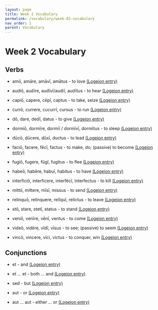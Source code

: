 ```yaml
---
layout: page
title: Week 2 Vocabulary
permalink: /vocabulary/week-02-vocabulary
nav_order: 1
parent: Vocabulary
---
```


# Week 2 Vocabulary

## Verbs

* amō, amāre, amāvī, amātus - to love [(Logeion entry)](https://logeion.uchicago.edu/amo)

* audiō, audīre, audīvī/audiī, audītus - to hear [(Logeion entry)](https://logeion.uchicago.edu/audio)

* capiō, capere, cēpī, captus - to take, seize [(Logeion entry)](https://logeion.uchicago.edu/capio)

* currō, currere, cucurrī, cursus - to run [(Logeion entry)](https://logeion.uchicago.edu/curro)

* dō, dare, dedī, datus - to give [(Logeion entry)](https://logeion.uchicago.edu/do)

* dormiō, dormīre, dormiī / dormīvī, dormītus - to sleep [(Logeion entry)](https://logeion.uchicago.edu/dormio)

* dūcō, dūcere, dūxī, ductus - to lead [(Logeion entry)](https://logeion.uchicago.edu/duco)

* faciō, facere, fēcī, factus - to make, do; (passive) to become [(Logeion entry)](https://logeion.uchicago.edu/facio)

* fugiō, fugere, fūgī, fugitus - to flee [(Logeion entry)](https://logeion.uchicago.edu/fugio)

* habeō, habēre, habuī, habitus - to have [(Logeion entry)](https://logeion.uchicago.edu/habeo)

* interficiō, interficere, interfēcī, interfectus - to kill [(Logeion entry)](https://logeion.uchicago.edu/interficio)

* mittō, mittere, mīsī, missus - to send [(Logeion entry)](https://logeion.uchicago.edu/mitto)

* relinquō, relinquere, relīquī, relictus - to leave [(Logeion entry)](https://logeion.uchicago.edu/relinquo)

* stō, stare, stetī, status - to stand [(Logeion entry)](https://logeion.uchicago.edu/sto)

* veniō, venīre, vēnī, ventus - to come [(Logeion entry)](https://logeion.uchicago.edu/venio)

* videō, vidēre, vīdī, vīsus - to see; (passive) to seem [(Logeion entry)](https://logeion.uchicago.edu/video)

* vincō, vincere, vīci, victus - to conquer, win [(Logeion entry)](https://logeion.uchicago.edu/vinco)

## Conjunctions

* et - and [(Logeion entry)](https://logeion.uchicago.edu/et)

* et ... et - both ... and [(Logeion entry)](https://logeion.uchicago.edu/et)

* sed - but [(Logeion entry)](https://logeion.uchicago.edu/sed)

* aut - or [(Logeion entry)](https://logeion.uchicago.edu/aut)

* aut ... aut - either ... or [(Logeion entry)](https://logeion.uchicago.edu/aut)

